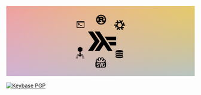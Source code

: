 ![banner.svg](https://raw.githubusercontent.com/414owen/414owen/master/banner-opt.svg)

[![Keybase PGP](https://img.shields.io/keybase/pgp/414owen)](https://keybase.io/414owen)
